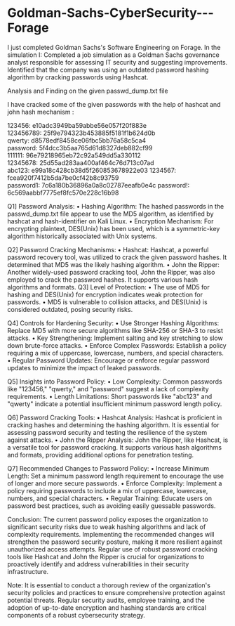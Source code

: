 # Goldman-Sachs-CyberSecurity---Forage

I just completed Goldman Sachs's Software Engineering on Forage. In the simulation I:
Completed a job simulation as a Goldman Sachs governance analyst responsible for assessing IT security and suggesting improvements.
Identified that the company was using an outdated password hashing algorithm by cracking passwords using Hashcat.

Analysis and Finding on the given passwd_dump.txt file 

I have cracked some of the given passwords with the help of hashcat and john hash 
mechanism : 

123456: e10adc3949ba59abbe56e057f20f883e  
123456789: 25f9e794323b453885f5181f1b624d0b  
qwerty: d8578edf8458ce06fbc5bb76a58c5ca4  
password: 5f4dcc3b5aa765d61d8327deb882cf99  
111111: 96e79218965eb72c92a549dd5a330112  
12345678: 25d55ad283aa400af464c76d713c07ad  
abc123: e99a18c428cb38d5f260853678922e03 
1234567: fcea920f7412b5da7be0cf42b8c93759  
password1: 7c6a180b36896a0a8c02787eeafb0e4c 
password!: 6c569aabbf7775ef8fc570e228c16b98 

Q1] Password Analysis: 
• Hashing Algorithm: The hashed passwords in the passwd_dump.txt file appear to 
use the MD5 algorithm, as identified by hashcat and hash-identifier on Kali Linux. 
• Encryption Mechanism: For encrypting plaintext, DES(Unix) has been used, which is 
a symmetric-key algorithm historically associated with Unix systems. 

Q2] Password Cracking Mechanisms: 
• Hashcat: Hashcat, a powerful password recovery tool, was utilized to crack the given 
password hashes. It determined that MD5 was the likely hashing algorithm. 
• John the Ripper: Another widely-used password cracking tool, John the Ripper, was 
also employed to crack the password hashes. It supports various hash algorithms and 
formats. 
Q3] Level of Protection: 
• The use of MD5 for hashing and DES(Unix) for encryption indicates weak protection 
for passwords. 
• MD5 is vulnerable to collision attacks, and DES(Unix) is considered outdated, posing 
security risks. 

Q4] Controls for Hardening Security: 
• Use Stronger Hashing Algorithms: Replace MD5 with more secure algorithms like 
SHA-256 or SHA-3 to resist attacks. 
• Key Strengthening: Implement salting and key stretching to slow down brute-force 
attacks. 
• Enforce Complex Passwords: Establish a policy requiring a mix of uppercase, 
lowercase, numbers, and special characters. 
• Regular Password Updates: Encourage or enforce regular password updates to 
minimize the impact of leaked passwords.

Q5] Insights into Password Policy: 
• Low Complexity: Common passwords like "123456," "qwerty," and "password" 
suggest a lack of complexity requirements. 
• Length Limitations: Short passwords like "abc123" and "qwerty" indicate a potential 
insufficient minimum password length policy. 

Q6] Password Cracking Tools: 
• Hashcat Analysis: Hashcat is proficient in cracking hashes and determining the 
hashing algorithm. It is essential for assessing password security and testing the 
resilience of the system against attacks. 
• John the Ripper Analysis: John the Ripper, like Hashcat, is a versatile tool for 
password cracking. It supports various hash algorithms and formats, providing 
additional options for penetration testing. 

Q7] Recommended Changes to Password Policy: 
• Increase Minimum Length: Set a minimum password length requirement to 
encourage the use of longer and more secure passwords. 
• Enforce Complexity: Implement a policy requiring passwords to include a mix of 
uppercase, lowercase, numbers, and special characters. 
• Regular Training: Educate users on password best practices, such as avoiding easily 
guessable passwords. 

Conclusion: The current password policy exposes the organization to significant security 
risks due to weak hashing algorithms and lack of complexity requirements. Implementing 
the recommended changes will strengthen the password security posture, making it more 
resilient against unauthorized access attempts. Regular use of robust password cracking 
tools like Hashcat and John the Ripper is crucial for organizations to proactively identify and 
address vulnerabilities in their security infrastructure. 

Note: It is essential to conduct a thorough review of the organization's security policies and 
practices to ensure comprehensive protection against potential threats. Regular security 
audits, employee training, and the adoption of up-to-date encryption and hashing standards 
are critical components of a robust cybersecurity strategy.
